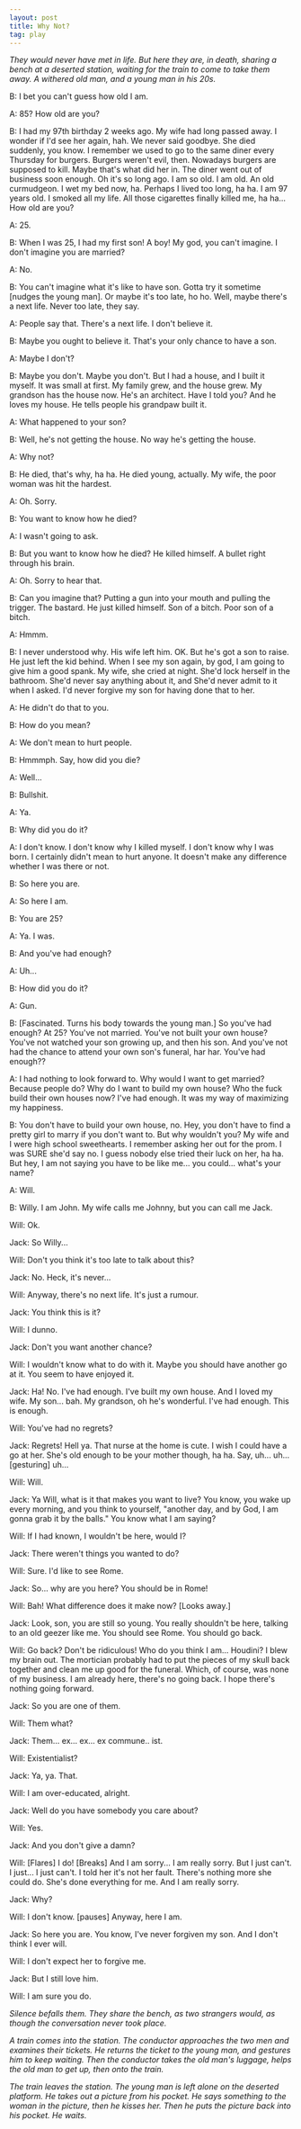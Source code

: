 ```yaml
---
layout: post
title: Why Not?
tag: play
---
```


_They would never have met in life. But here they are, in death,
sharing a bench at a deserted station, waiting for the train to come
to take them away. A withered old man, and a young man in his 20s._

B: I bet you can't guess how old I am.

A: 85? How old are you?

B: I had my 97th birthday 2 weeks ago. My wife had long passed away. I
wonder if I'd see her again, hah. We never said goodbye. She died
suddenly, you know. I remember we used to go to the same diner every
Thursday for burgers. Burgers weren't evil, then. Nowadays burgers are
supposed to kill. Maybe that's what did her in. The diner went out of
business soon enough. Oh it's so long ago. I am so old. I am old. An
old curmudgeon. I wet my bed now, ha. Perhaps I lived too long, ha
ha. I am 97 years old. I smoked all my life. All those cigarettes
finally killed me, ha ha... How old are you?

A: 25.

B: When I was 25, I had my first son! A boy! My god, you can't
imagine. I don't imagine you are married?

A: No.

B: You can't imagine what it's like to have son. Gotta try it sometime
\[nudges the young man\]. Or maybe it's too late, ho ho. Well, maybe
there's a next life. Never too late, they say.

A: People say that. There's a next life. I don't believe it.

B: Maybe you ought to believe it. That's your only chance to have a
son.

A: Maybe I don't?

B: Maybe you don't. Maybe you don't. But I had a house, and I built it
myself. It was small at first. My family grew, and the house grew. My
grandson has the house now. He's an architect. Have I told you? And
he loves my house. He tells people his grandpaw built it.

A: What happened to your son?

B: Well, he's not getting the house. No way he's getting the house.

A: Why not?

B: He died, that's why, ha ha. He died young, actually. My wife, the
poor woman was hit the hardest.

A: Oh. Sorry.

B: You want to know how he died?

A: I wasn't going to ask.

B: But you want to know how he died? He killed himself. A bullet right
through his brain.

A: Oh. Sorry to hear that.

B: Can you imagine that? Putting a gun into your mouth and pulling the
trigger. The bastard. He just killed himself. Son of a bitch. Poor son
of a bitch.

A: Hmmm.

B: I never understood why. His wife left him. OK. But he's got a son
to raise. He just left the kid behind. When I see my son again, by
god, I am going to give him a good spank. My wife, she cried at
night. She'd lock herself in the bathroom. She'd never say anything
about it, and She'd never admit to it when I asked. I'd never forgive
my son for having done that to her.

A: He didn't do that to you.

B: How do you mean?

A: We don't mean to hurt people.

B: Hmmmph. Say, how did you die?

A: Well...

B: Bullshit.

A: Ya.

B: Why did you do it?

A: I don't know. I don't know why I killed myself. I don't know why I
was born. I certainly didn't mean to hurt anyone. It doesn't make any
difference whether I was there or not.

B: So here you are.

A: So here I am.

B: You are 25?

A: Ya. I was.

B: And you've had enough?

A: Uh...

B: How did you do it?

A: Gun.

B: \[Fascinated. Turns his body towards the young man.\] So you've had
enough? At 25? You've not married. You've not built your own house?
You've not watched your son growing up, and then his son. And you've
not had the chance to attend your own son's funeral, har har. You've
had enough??

A: I had nothing to look forward to. Why would I want to get married?
Because people do? Why do I want to build my own house? Who the fuck
build their own houses now? I've had enough. It was my way of
maximizing my happiness.

B: You don't have to build your own house, no. Hey, you don't have to
find a pretty girl to marry if you don't want to. But why wouldn't
you? My wife and I were high school sweethearts. I remember asking her
out for the prom. I was SURE she'd say no. I guess nobody else tried
their luck on her, ha ha. But hey, I am not saying you have to be like
me... you could... what's your name?

A: Will.

B: Willy. I am John. My wife calls me Johnny, but you can call me
Jack.

Will: Ok.

Jack: So Willy...

Will: Don't you think it's too late to talk about this?

Jack: No. Heck, it's never...

Will: Anyway, there's no next life. It's just a rumour. 

Jack: You think this is it?

Will: I dunno.

Jack: Don't you want another chance?

Will: I wouldn't know what to do with it. Maybe you should have
another go at it. You seem to have enjoyed it.

Jack: Ha! No. I've had enough. I've built my own house. And I loved my
wife. My son... bah. My grandson, oh he's wonderful. I've had
enough. This is enough.

Will: You've had no regrets?

Jack: Regrets! Hell ya. That nurse at the home is cute. I wish I could
have a go at her. She's old enough to be your mother though, ha
ha. Say, uh... uh... \[gesturing\] uh...

Will: Will.

Jack: Ya Will, what is it that makes you want to live? You know, you
wake up every morning, and you think to yourself, "another day, and by
God, I am gonna grab it by the balls." You know what I am saying?

Will: If I had known, I wouldn't be here, would I?

Jack: There weren't things you wanted to do?

Will: Sure. I'd like to see Rome.

Jack: So... why are you here? You should be in Rome!

Will: Bah! What difference does it make now? \[Looks away.\]

Jack: Look, son, you are still so young. You really shouldn't be here,
talking to an old geezer like me. You should see Rome. You should go
back.

Will: Go back? Don't be ridiculous! Who do you think I am... Houdini?
I blew my brain out. The mortician probably had to put the pieces of
my skull back together and clean me up good for the funeral. Which, of
course, was none of my business. I am already here, there's no going
back. I hope there's nothing going forward.

Jack: So you are one of them.

Will: Them what?

Jack: Them... ex... ex... ex commune.. ist.

Will: Existentialist?

Jack: Ya, ya. That.

Will: I am over-educated, alright.

Jack: Well do you have somebody you care about?

Will: Yes.

Jack: And you don't give a damn?

Will: \[Flares\] I do! \[Breaks\] And I am sorry... I am really sorry. But
I just can't. I just... I just can't. I told her it's not her
fault. There's nothing more she could do. She's done everything for
me. And I am really sorry.

Jack: Why?

Will: I don't know. \[pauses\] Anyway, here I am.

Jack: So here you are. You know, I've never forgiven my son. And I
don't think I ever will.

Will: I don't expect her to forgive me.

Jack: But I still love him.

Will: I am sure you do.


_Silence befalls them. They share the bench, as two strangers would,
as though the conversation never took place._

_A train comes into the station. The conductor approaches the two men
and examines their tickets. He returns the ticket to the young man,
and gestures him to keep waiting. Then the conductor takes the old
man's luggage, helps the old man to get up, then onto the train._

_The train leaves the station. The young man is left alone on the
deserted platform. He takes out a picture from his pocket. He says
something to the woman in the picture, then he kisses her. Then he
puts the picture back into his pocket. He waits._
